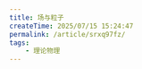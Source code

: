 ```yaml
---
title: 场与粒子
createTime: 2025/07/15 15:24:47
permalink: /article/srxq97fz/
tags: 
    - 理论物理
---
```

